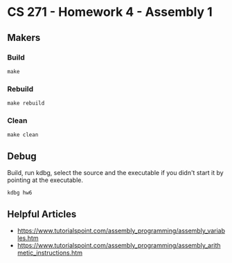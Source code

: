 # CS 271 - Homework 4 - Assembly 1

## Makers

### Build

```shell
make
```

### Rebuild

```shell
make rebuild
```

### Clean

```shell
make clean
```

## Debug

Build, run kdbg, select the source and the executable if you didn't start it by pointing at the executable.

```shell
kdbg hw6
```

## Helpful Articles

- https://www.tutorialspoint.com/assembly_programming/assembly_variables.htm
- https://www.tutorialspoint.com/assembly_programming/assembly_arithmetic_instructions.htm